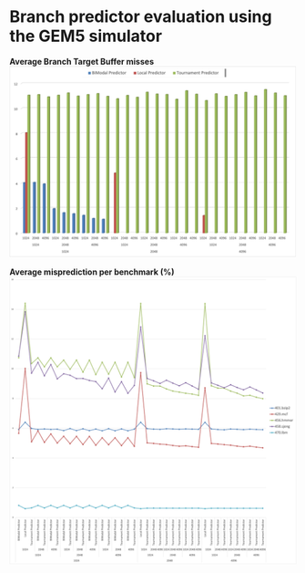 # Branch predictor evaluation using the GEM5 simulator 

**Average Branch Target Buffer misses** 
![Average Branch Target Buffer misses](https://github.com/PJAvinash/GEM5_BranchPredictors/blob/main/Images/AvgBTBMisses.jpg)

**Average misprediction per benchmark (%)** 
![Average misprediction per benchmark (%)](https://github.com/PJAvinash/GEM5_BranchPredictors/blob/main/Images/AvgMisPredPerBenchmark.jpg)

